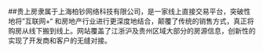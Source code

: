 ##贵上房隶属于上海柏钞网络科技有限公司，是一家线上直接交易平台，突破性地将”互联网+“ 和房地产行业进行更深度地结合，颠覆了传统的销售方式，真正将购房从线下搬到线上。网站覆盖了江浙沪及贵州区域大部分的房源信息，创新性的实现了开发商和客户的无缝对接。
